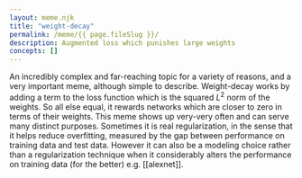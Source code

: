 ```yaml
---
layout: meme.njk
title: "weight-decay"
permalink: /meme/{{ page.fileSlug }}/
description: Augmented loss which punishes large weights
concepts: []
---
```


An incredibly complex and far-reaching topic for a variety of reasons, and a very important meme, although simple to describe. Weight-decay works by adding a term to the loss function which is the squared $L^2$ norm of the weights. So all else equal, it rewards networks which are closer to zero in terms of their weights. This meme shows up very-very often and can serve many distinct purposes. Sometimes it is real regularization, in the sense that it helps reduce overfitting, measured by the gap between performance on training data and test data. However it can also be a modeling choice rather than a regularization technique when it considerably alters the performance on training data (for the better) e.g. [[alexnet]]. 

